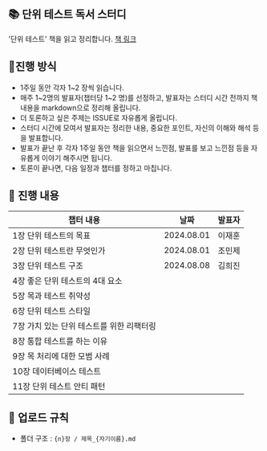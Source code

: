 ## 📚 단위 테스트 독서 스터디

'단위 테스트' 책을 읽고 정리합니다.
[책 링크](https://www.yes24.com/Product/Goods/104084175)

## 📌진행 방식

- 1주일 동안 각자 1~2 장씩 읽습니다.
- 매주 1~2명의 발표자(챕터당 1~2 명)를 선정하고, 발표자는 스터디 시간 전까지 책 내용을 markdown으로 정리해 올립니다.
- 더 토론하고 싶은 주제는 ISSUE로 자유롭게 올립니다.
- 스터디 시간에 모여서 발표자는 정리한 내용, 중요한 포인트, 자신의 이해와 해석 등을 발표합니다.
- 발표가 끝난 후 각자 1주일 동안 책을 읽으면서 느낀점, 발표를 보고 느낀점 등을 자유롭게 이야기 해주시면 됩니다.
- 토론이 끝나면, 다음 일정과 챕터를 정하고 마칩니다.

## 📅 진행 내용

| 챕터 내용                                 |    날짜    | 발표자 |
| ----------------------------------------- | :--------: | ------ |
| 1장 단위 테스트의 목표                    | 2024.08.01 | 이재훈 |
| 2장 단위 테스트란 무엇인가                | 2024.08.01 | 조민제 |
| 3장 단위 테스트 구조                      | 2024.08.08 | 김희진 |
| 4장 좋은 단위 테스트의 4대 요소           |            |        |
| 5장 목과 테스트 취약성                    |            |        |
| 6장 단위 테스트 스타일                    |            |        |
| 7장 가치 있는 단위 테스트를 위한 리팩터링 |            |        |
| 8장 통합 테스트를 하는 이유               |            |        |
| 9장 목 처리에 대한 모범 사례              |            |        |
| 10장 데이터베이스 테스트                  |            |        |
| 11장 단위 테스트 안티 패턴                |            |        |

## 📁 업로드 규칙

- 폴더 구조 : `{n}장 / 제목_{자기이름}.md`
